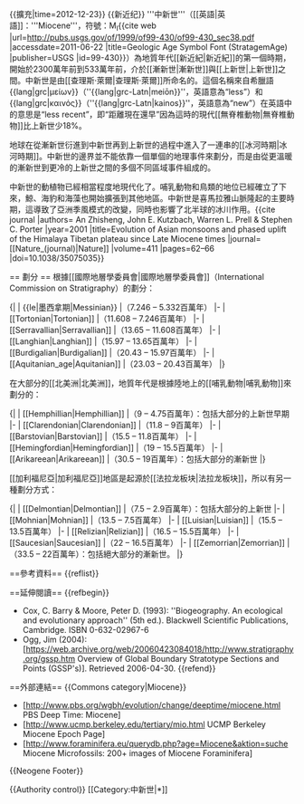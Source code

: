 {{擴充|time=2012-12-23}}
{{新近纪}}
'''中新世'''（[[英語|英語]]：'''Miocene'''，符號：M<sub>I</sub><ref>{{cite web |url=http://pubs.usgs.gov/of/1999/of99-430/of99-430_sec38.pdf |accessdate=2011-06-22 |title=Geologic Age Symbol Font (StratagemAge) |publisher=USGS |id=99-430}}</ref>）為地質年代[[新近紀|新近紀]]的第一個時期，開始於2300萬年前到533萬年前，介於[[漸新世|漸新世]]與[[上新世|上新世]]之間。中新世是由[[查理斯·萊爾|查理斯·萊爾]]所命名的。這個名稱來自希臘語{{lang|grc|μείων}}（''{{lang|grc-Latn|meiōn}}''，英語意為“less”）和{{lang|grc|καινός}}（''{{lang|grc-Latn|kainos}}''，英語意為“new”）在英語中的意思是“less recent”，即“距離現在還早”因為這時的現代[[無脊椎動物|無脊椎動物]]比上新世少18%。

地球在從漸新世衍進到中新世再到上新世的過程中進入了一連串的[[冰河時期|冰河時期]]。中新世的邊界並不能依靠一個單個的地理事件來劃分，而是由從更溫暖的漸新世到更冷的上新世之間的多個不同區域事件組成的。

中新世的動植物已經相當程度地現代化了。哺乳動物和鳥類的地位已經確立了下來，鯨、海豹和海藻也開始擴張到其他地區。中新世是喜馬拉雅山脈隆起的主要時期，這導致了亞洲季風模式的改變，同時也影響了北半球的冰川作用。<ref>{{cite journal |authors= An Zhisheng, John E. Kutzbach, Warren L. Prell & Stephen C. Porter |year=2001 |title=Evolution of Asian monsoons and phased uplift of the Himalaya Tibetan plateau since Late Miocene times |journal=[[Nature_(journal)|Nature]] |volume=411 |pages=62–66 |doi=10.1038/35075035}}</ref>

== 劃分 ==
根據[[國際地層學委員會|國際地層學委員會]]（International Commission on Stratigraphy）的劃分：

{|
| {{le|墨西拿期|Messinian}}
|（7.246 – 5.332百萬年）
|-
| [[Tortonian|Tortonian]]
|（11.608 – 7.246百萬年）
|-
| [[Serravallian|Serravallian]]
|（13.65 – 11.608百萬年）
|-
| [[Langhian|Langhian]]
|（15.97 – 13.65百萬年）
|-
| [[Burdigalian|Burdigalian]]
|（20.43 – 15.97百萬年）
|-
| [[Aquitanian_age|Aquitanian]]
|（23.03 – 20.43百萬年）
|}

在大部分的[[北美洲|北美洲]]，地質年代是根據陸地上的[[哺乳動物|哺乳動物]]來劃分的：

{|
| [[Hemphillian|Hemphillian]]
|（9 – 4.75百萬年）：包括大部分的上新世早期
|-
| [[Clarendonian|Clarendonian]]
|（11.8 – 9百萬年）
|-
| [[Barstovian|Barstovian]]
|（15.5 – 11.8百萬年）
|-
| [[Hemingfordian|Hemingfordian]]
|（19 – 15.5百萬年）
|-
| [[Arikareean|Arikareean]]
|（30.5 – 19百萬年）：包括大部分的漸新世
|}

[[加利福尼亞|加利福尼亞]]地區是起源於[[法拉龙板块|法拉龙板块]]，所以有另一種劃分方式：

{|
| [[Delmontian|Delmontian]]
|（7.5 – 2.9百萬年）：包括大部分的上新世
|-
| [[Mohnian|Mohnian]]
|（13.5 – 7.5百萬年）
|-
| [[Luisian|Luisian]]
|（15.5 – 13.5百萬年）
|-
| [[Relizian|Relizian]]
|（16.5 – 15.5百萬年）
|-
| [[Saucesian|Saucesian]]
|（22 – 16.5百萬年）
|-
| [[Zemorrian|Zemorrian]]
|（33.5 – 22百萬年）：包括絕大部分的漸新世。
|}

==參考資料==
{{reflist}}

==延伸閱讀==
{{refbegin}}
* Cox, C. Barry & Moore, Peter D. (1993): ''Biogeography. An ecological and evolutionary approach'' (5th ed.). Blackwell Scientific Publications, Cambridge. ISBN 0-632-02967-6
* Ogg, Jim (2004): [https://web.archive.org/web/20060423084018/http://www.stratigraphy.org/gssp.htm Overview of Global Boundary Stratotype Sections and Points (GSSP's)]. Retrieved 2006-04-30.
{{refend}}

==外部連結==
{{Commons category|Miocene}}
* [http://www.pbs.org/wgbh/evolution/change/deeptime/miocene.html PBS Deep Time: Miocene]
* [http://www.ucmp.berkeley.edu/tertiary/mio.html UCMP Berkeley Miocene Epoch Page]
* [http://www.foraminifera.eu/querydb.php?age=Miocene&aktion=suche Miocene Microfossils: 200+ images of Miocene Foraminifera]

{{Neogene Footer}}

{{Authority control}}
[[Category:中新世|*]]